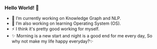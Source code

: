 ### Hello World! 👋

- 🔭 I’m currently working on Knowledge Graph and NLP.
- 🤔 I’m also working on learning Operating System (OS).
- ⚡ I think it's pretty good working for myself.
- ✨ Morning is a new start and night is a good end for me every day, So why not make my life happy everyday?✨
<!--
**MobtgZhang/mobtgzhang** is a ✨ _special_ ✨ repository because its `README.md` (this file) appears on your GitHub profile.

Here are some ideas to get you started:


- 🌱 I’m currently learning ...
- 👯 I’m looking to collaborate on ...
- 🤔 I’m looking for help with ...
- 💬 Ask me about ...
- 📫 How to reach me: ...
- 😄 Pronouns: ...
- ⚡ Fun fact: ...
-->
